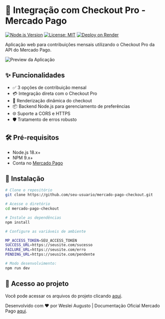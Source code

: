 # 🚀 Integração com Checkout Pro - Mercado Pago

[![Node.js Version](https://img.shields.io/badge/node-%3E%3D%2018.x-brightgreen)](https://nodejs.org/)
[![License: MIT](https://img.shields.io/badge/License-MIT-yellow.svg)](https://opensource.org/licenses/MIT)
[![Deploy on Render](https://img.shields.io/badge/deploy%20on-Render-%2300B4FF)](https://render.com)

Aplicação web para contribuições mensais utilizando o Checkout Pro da API do Mercado Pago.

![Preview da Aplicação](https://github.com/user-attachments/assets/b0867a69-108e-442b-a643-01474bf51891) <!-- Adicione um screenshot real -->

## ✨ Funcionalidades

- ✅ 3 opções de contribuição mensal
- 💳 Integração direta com o Checkout Pro
- 🔄 Renderização dinâmica do checkout
- 📦 Backend Node.js para gerenciamento de preferências
- 🌐 Suporte a CORS e HTTPS
- 🛡️ Tratamento de erros robusto

## 🛠️ Pré-requisitos

- Node.js 18.x+
- NPM 9.x+
- Conta no [Mercado Pago](https://www.mercadopago.com.br/)

## 🚀 Instalação

```bash
# Clone o repositório
git clone https://github.com/seu-usuario/mercado-pago-checkout.git

# Acesse o diretório
cd mercado-pago-checkout

# Instale as dependências
npm install

# Configure as variáveis de ambiente

MP_ACCESS_TOKEN=SEU_ACCESS_TOKEN
SUCCESS_URL=https://seusite.com/sucesso
FAILURE_URL=https://seusite.com/erro
PENDING_URL=https://seusite.com/pendente

# Modo desenvolvimento:
npm run dev
```
## 📁 Acesso ao projeto
Você pode acessar os arquivos do projeto clicando [aqui](https://api-pagamentos-f5wv.onrender.com/output.html).

Desenvolvido com ❤️ por Weslei Augusto | Documentação Oficial Mercado Pago [aqui](https://api-pagamentos-f5wv.onrender.com/output.html).

